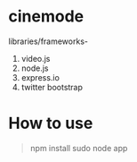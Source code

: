 cinemode
========

libraries/frameworks-

1. video.js
2. node.js
3. express.io
4. twitter bootstrap


How to use
==========

> npm install 
> sudo node app
